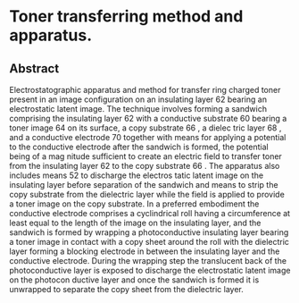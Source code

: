 # Toner transferring method and apparatus.

## Abstract
Electrostatographic apparatus and method for transfer ring charged toner present in an image configuration on an insulating layer 62 bearing an electrostatic latent image. The technique involves forming a sandwich comprising the insulating layer 62 with a conductive substrate 60 bearing a toner image 64 on its surface, a copy substrate 66 , a dielec tric layer 68 , and a conductive electrode 70 together with means for applying a potential to the conductive electrode after the sandwich is formed, the potential being of a mag nitude sufficient to create an electric field to transfer toner from the insulating layer 62 to the copy substrate 66 . The apparatus also includes means 52 to discharge the electros tatic latent image on the insulating layer before separation of the sandwich and means to strip the copy substrate from the dielectric layer while the field is applied to provide a toner image on the copy substrate. In a preferred embodiment the conductive electrode comprises a cyclindrical roll having a circumference at least equal to the length of the image on the insulating layer, and the sandwich is formed by wrapping a photoconductive insulating layer bearing a toner image in contact with a copy sheet around the roll with the dielectric layer forming a blocking electrode in between the insulating layer and the conductive electrode. During the wrapping step the translucent back of the photoconductive layer is exposed to discharge the electrostatic latent image on the photocon ductive layer and once the sandwich is formed it is unwrapped to separate the copy sheet from the dielectric layer.